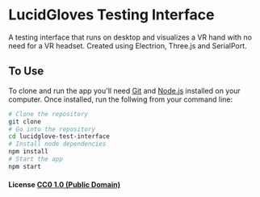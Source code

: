 # LucidGloves Testing Interface
A testing interface that runs on desktop and visualizes a VR hand with no need for a VR headset. Created using Electrion, Three.js and SerialPort.

## To Use

To clone and run the app you'll need [Git](https://git-scm.com) and [Node.js](https://nodejs.org/en/download/) installed on your computer. Once installed, run the follwing from your command line:

```bash
# Clone the repository
git clone 
# Go into the repository
cd lucidglove-test-interface
# Install node dependencies
npm install
# Start the app
npm start
```

#### License [CC0 1.0 (Public Domain)](LICENSE.md)
